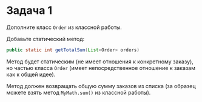 # Задача 1

Дополните класс `Order` из классной работы.

Добавьте статический метод:

```java
public static int getTotalSum(List<Order> orders)
```

Метод будет статическим (не имеет отношения к конкретному заказу), но частью класса `Order` (имеет непосредственное отношение к заказам как к общей идее).

Метод должен возвращать общую сумму заказов из списка (за образец можете взять метод `MyMath.sum()` из классной работы).
